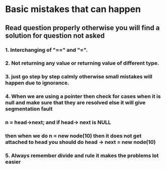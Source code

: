 # Basic mistakes that can happen
## Read question properly otherwise you will find a solution for question not asked
### 1. Interchanging of "==" and "=".

### 2. Not returning any value or returning value of different type.

### 3. just go step by step calmly otherwise small mistakes will happen due to ignorance.

### 4. When we are using a pointer then check for cases when it is null and make sure that they are resolved else it will give segmentation fault

### n = head->next; and if head-> next is NULL 
### then when we do n = new node(10) then it does not get attached to head you should do head -> next = new node(10)

### 5. Always remember divide and rule it makes the problems lot easier